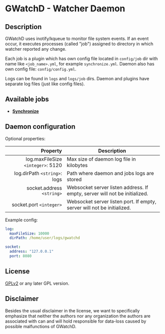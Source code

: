 # GWatchD - Watcher Daemon

## Description
GWatchD uses inotify/kqueue to monitor file system events. If an event occur, it executes processes (called "job") assigned to directory in which watcher reported any change.

Each job is a plugin which has own config file located in `config/job` dir with name like `<job_name>.yml`, for example `synchronize.yml`. Daemon also has own config file: `config/config.yml`.

Logs can be found in `logs` and `logs/job` dirs. Daemon and plugins have separate log files (just like config files).

## Available jobs
- [**Synchronize**](https://github.com/gorzechowski/gwatchd/wiki/Synchronize-Job)

## Daemon configuration

Optional properties:

| Property                                  | Description                                |
| ----------------------------------------: | ------------------------------------------ |
| log.maxFileSize `<integer>`: 5120         | Max size of daemon log file in kilobytes   |
| log.dirPath `<string>`: logs              | Path where daemon and jobs logs are stored |
| socket.address `<string>`                 | Websocket server listen address. If empty, server will not be initialized. |
| socket.port `<integer>`                   | Websocket server listen port. If empty, server will not be initialized. |

Example config:
```yaml
log:
  maxFileSize: 10000
  dirPath: /home/user/logs/gwatchd

socket:
  address: "127.0.0.1"
  port: 8080
```

## License
[GPLv2](http://www.fsf.org/licensing/licenses/info/GPLv2.html) or any later GPL version.

## Disclaimer
Besides the usual disclaimer in the license, we want to specifically emphasize that neither the authors nor any organization the authors are associated with can and will hold responsible for data-loss caused by possible malfunctions of GWatchD.
